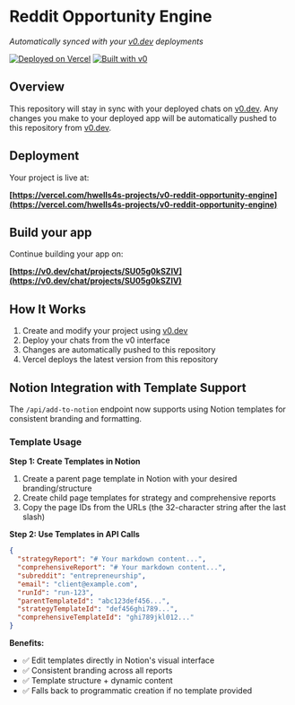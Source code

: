 # Reddit Opportunity Engine

*Automatically synced with your [v0.dev](https://v0.dev) deployments*

[![Deployed on Vercel](https://img.shields.io/badge/Deployed%20on-Vercel-black?style=for-the-badge&logo=vercel)](https://vercel.com/hwells4s-projects/v0-reddit-opportunity-engine)
[![Built with v0](https://img.shields.io/badge/Built%20with-v0.dev-black?style=for-the-badge)](https://v0.dev/chat/projects/SU05g0kSZlV)

## Overview

This repository will stay in sync with your deployed chats on [v0.dev](https://v0.dev).
Any changes you make to your deployed app will be automatically pushed to this repository from [v0.dev](https://v0.dev).

## Deployment

Your project is live at:

**[https://vercel.com/hwells4s-projects/v0-reddit-opportunity-engine](https://vercel.com/hwells4s-projects/v0-reddit-opportunity-engine)**

## Build your app

Continue building your app on:

**[https://v0.dev/chat/projects/SU05g0kSZlV](https://v0.dev/chat/projects/SU05g0kSZlV)**

## How It Works

1. Create and modify your project using [v0.dev](https://v0.dev)
2. Deploy your chats from the v0 interface
3. Changes are automatically pushed to this repository
4. Vercel deploys the latest version from this repository

## Notion Integration with Template Support

The `/api/add-to-notion` endpoint now supports using Notion templates for consistent branding and formatting.

### Template Usage

**Step 1: Create Templates in Notion**
1. Create a parent page template in Notion with your desired branding/structure
2. Create child page templates for strategy and comprehensive reports
3. Copy the page IDs from the URLs (the 32-character string after the last slash)

**Step 2: Use Templates in API Calls**
```json
{
  "strategyReport": "# Your markdown content...",
  "comprehensiveReport": "# Your markdown content...",
  "subreddit": "entrepreneurship",
  "email": "client@example.com",
  "runId": "run-123",
  "parentTemplateId": "abc123def456...",
  "strategyTemplateId": "def456ghi789...",
  "comprehensiveTemplateId": "ghi789jkl012..."
}
```

**Benefits:**
- ✅ Edit templates directly in Notion's visual interface
- ✅ Consistent branding across all reports
- ✅ Template structure + dynamic content
- ✅ Falls back to programmatic creation if no template provided